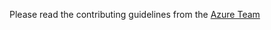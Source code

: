 Please read the contributing guidelines from the [Azure Team](http://azure.github.io/guidelines.html "Azure Team")